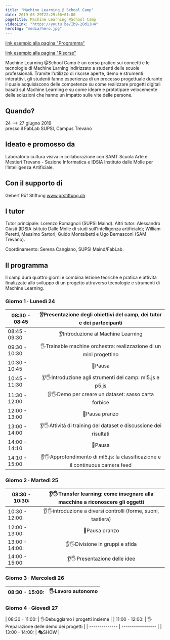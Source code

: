 ```yaml
---
title: "Machine Learning @ School Camp"
date: 2019-05-29T22:29:56+01:00
pageTitle: Machine Learning @School Camp
videoLink: "https://youtu.be/Ib9-2Od1JH4"
heroImg: "media/hero.jpg"
---
```


[link esempio alla pagina "Programma"](posts/programma) 

[link esempio alla pagina "Risorse"](posts/risorse) 

Machine Learning @School Camp è un corso pratico sui concetti e le tecnologie di Machine Larning indirizzato a studenti delle scuole professionali. Tramite l'utilizzo di risorse aperte, demo e strumenti interattivi, gli studenti fanno esperienza di un processo progettuale durante il quale acquisiscono delle competenze su come realizzare progetti digitali basati sul Machine Learning e su come ideare e prototipare velocemente delle soluzioni che hanno un impatto sulle vite delle persone.

## Quando?
24 ⟶ 27 giugno 2019 <br>
presso il FabLab SUPSI, Campus Trevano

## Ideato e promosso da
Laboratorio cultura visiva in collaborazione con SAMT Scuola Arte e Mestieri Trevano - Sezione Informatica e IDSIA Instituto dalle Molle per l’Intelligenza Artificiale. 

## Con il supporto di
Gebert Rüf Stiftung
www.grstiftung.ch

## I tutor
Tutor principale: Lorenzo Romagnoli (SUPSI Maind). 
Altri tutor: Alessandro Giusti (IDSIA istituto Dalle Molle di studi sull'intelligenza artificiale); William Peretti, Massimo Sartori, Guido Montalbetti e Ugo Bernasconi (SAM Trevano).

Coordinamento: Serena Cangiano, SUPSI Maind/FabLab. 

## Il programma
Il camp dura quattro giorni e combina lezione teoriche e pratica e attività finalizzate allo sviluppo di un progetto attraverso tecnologie e strumenti di Machine Learning.


### Giorno 1 · Lunedì 24 

| 08:30 - 08:45 | 👂Presentazione degli obiettivi del camp, dei tutor e dei partecipanti |
| ------------- |:--------------------------------------------------------------------------------------:|  
| 08:45 - 09:30 | 👂Introduzione al Machine Learning                                                     |
| 09:30 - 10:30 | 🖐️Trainable machine orchestra: realizzazione di un mini progettino                     |
| 10:30 - 10:45 | 🍕Pausa                                                                                |
| 10:45 - 11:30 | 👂🖐️Introduzione agli strumenti del camp: ml5.js e p5.js                               |
| 11:30 - 12:00 | 👂🖐️Demo per creare un dataset: sasso carta forbice                                    |
| 12:00 - 13:00 | 🍕Pausa pranzo                                                                         |
| 13:00 - 14:00 | 👂🖐️Attività di  training del dataset e discussione dei risultati                      |
| 14:00 - 14:10 | 🍕Pausa                                                                                |
| 14:10 - 15:00 | 👂🖐️Approfondimento di ml5.js: la classificazione e il continuous camera feed          |

### Giorno 2 · Martedì 25 

| 08:30 - 10:30: | 👂🖐️Transfer learning: come insegnare alla macchine a riconoscere gli oggetti  |
| -------------- |:------------------:|
| 10:30 - 12:00: | 👂🖐️introduzione a diversi controlli (forme, suoni, tastiera)|
| 12:00 - 13:00: | 🍕Pausa pranzo  |
| 13:00 - 14:00: | 👂🖐️Divisione in gruppi e sfida |
| 14:00 - 15:00: | 👂🖐️Presentazione delle idee  |

### Giorno 3 · Mercoledì 26

| 08:30 - 15:00: | 🖐️Lavoro autonomo |
| -------------- | ----------------- |

### Giorno 4 · Giovedì 27

| 08:30 - 11:00: | 🖐️Debuggiamo i progetti insieme |
| 11:00 - 12:00: | 🖐️Preparazione delle demo dei progetti |
| -------------- | ----------------- |
| 13:00 - 14:00: | 🎭SHOW |


